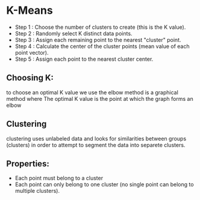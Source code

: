 # K-Means

- Step 1 : Choose the number of clusters to create (this is the K value).
- Step 2 : Randomly select K distinct data points.
- Step 3 : Assign each remaining point to the nearest "cluster" point.
- Step 4 : Calculate the center of the cluster points (mean value of each point vector).
- Step 5 : Assign each point to the nearest cluster center.

## Choosing K:
to choose an optimal K value we use the elbow method is a graphical method where The optimal K value is the point at which the graph forms an elbow

## Clustering
clustering uses unlabeled data and looks for similarities between groups (clusters) in order to attempt to segment the data into separete clusters.

## Properties:
- Each point must belong to a cluster
- Each point can only belong to one cluster (no single point can belong to multiple clusters).




